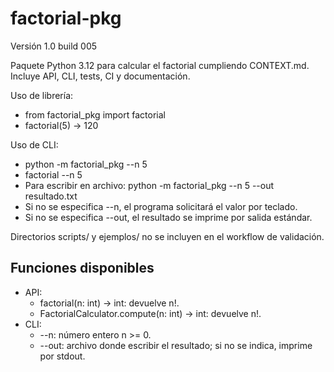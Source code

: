 # factorial-pkg

Versión 1.0 build 005

Paquete Python 3.12 para calcular el factorial cumpliendo CONTEXT.md. Incluye API, CLI, tests, CI y documentación.

Uso de librería:
- from factorial_pkg import factorial
- factorial(5) -> 120

Uso de CLI:
- python -m factorial_pkg --n 5
- factorial --n 5
- Para escribir en archivo: python -m factorial_pkg --n 5 --out resultado.txt
- Si no se especifica --n, el programa solicitará el valor por teclado.
- Si no se especifica --out, el resultado se imprime por salida estándar.

Directorios scripts/ y ejemplos/ no se incluyen en el workflow de validación.

## Funciones disponibles

- API:
  - factorial(n: int) -> int: devuelve n!.
  - FactorialCalculator.compute(n: int) -> int: devuelve n!.
- CLI:
  - --n: número entero n >= 0.
  - --out: archivo donde escribir el resultado; si no se indica, imprime por stdout.
